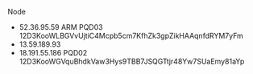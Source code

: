 Node
- 52.36.95.59 ARM PQD03 12D3KooWLBGVvUjtiC4Mcpb5cm7KfhZk3gpZikHAAqnfdRYM7yFm
- 13.59.189.93 
- 18.191.55.186 PQD02 12D3KooWGVquBhdkVaw3Hys9TBB7JSQGTtjr48Yw7SUaEmy81aYp
